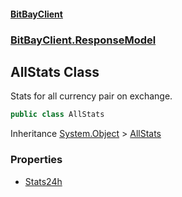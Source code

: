 #### [BitBayClient](./index.md 'index')
### [BitBayClient.ResponseModel](./BitBayClient-ResponseModel.md 'BitBayClient.ResponseModel')
## AllStats Class
Stats for all currency pair on exchange.  
```csharp
public class AllStats
```
Inheritance [System.Object](https://docs.microsoft.com/en-us/dotnet/api/System.Object 'System.Object') &gt; [AllStats](./BitBayClient-ResponseModel-AllStats.md 'BitBayClient.ResponseModel.AllStats')  
### Properties
- [Stats24h](./BitBayClient-ResponseModel-AllStats-Stats24h.md 'BitBayClient.ResponseModel.AllStats.Stats24h')

